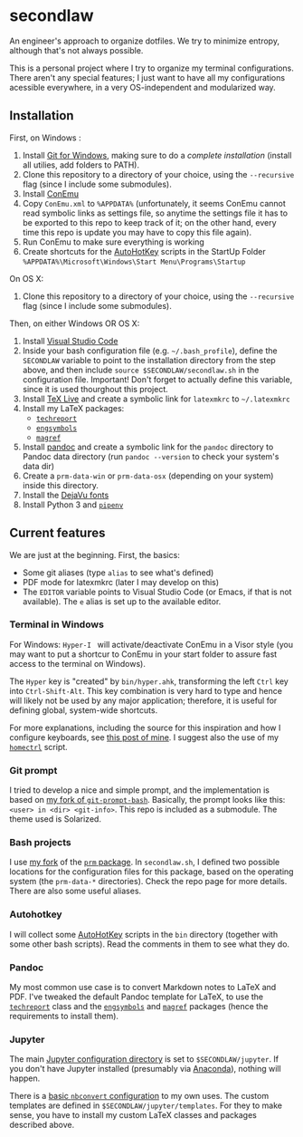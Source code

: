 secondlaw
=========

An engineer's approach to organize dotfiles. We try to minimize entropy, although that's not always possible.

This is a personal project where I try to organize my terminal configurations. There aren't any special features; I just want to have all my configurations acessible everywhere, in a very OS-independent and modularized way.

## Installation

First, on Windows :

1. Install [Git for Windows](https://git-for-windows.github.io/), making sure to do a *complete installation* (install all utilies, add folders to PATH).
2. Clone this repository to a directory of your choice, using the `--recursive` flag (since I include some submodules).
3. Install [ConEmu](https://conemu.github.io/)
4. Copy `ConEmu.xml` to `%APPDATA%` (unfortunately, it seems ConEmu cannot read symbolic links as settings file, so anytime the settings file it has to be exported to this repo to keep track of it; on the other hand, every time this repo is update you may have to copy this file again).
4. Run ConEmu to make sure everything is working
5. Create shortcuts for the [AutoHotKey][ahk] scripts in the StartUp Folder `%APPDATA%\Microsoft\Windows\Start Menu\Programs\Startup`

On OS X:

1. Clone this repository to a directory of your choice, using the `--recursive` flag (since I include some submodules).



Then, on either Windows OR OS X:

1. Install [Visual Studio Code](https://code.visualstudio.com/)
1. Inside your bash configuration file (e.g. `~/.bash_profile`), define the `SECONDLAW` variable to point to the installation directory from the step above, and then include `source $SECONDLAW/secondlaw.sh` in the configuration file. Important! Don't forget to actually define this variable, since it is used thourghout this project.
2. Install [TeX Live](https://www.tug.org/texlive/) and create a symbolic link for `latexmkrc` to `~/.latexmkrc`
3. Install my LaTeX packages:
    * [`techreport`](https://github.com/fabiofortkamp/techreport)
    * [`engsymbols`](https://github.com/fabiofortkamp/engsymbols)
    * [`magref`](https://github.com/PoloMag/magref-latex)
4. Install [pandoc](http://pandoc.org) and create a symbolic link for the `pandoc` directory to Pandoc data directory (run `pandoc --version` to check your system's data dir)
5. Create a `prm-data-win` or `prm-data-osx` (depending on your system) inside this directory.
6. Install the [DejaVu fonts](https://dejavu-fonts.github.io/)
7. Install Python 3 and [`pipenv`](https://github.com/pypa/pipenv)

## Current features

We are just at the beginning. First, the basics:

* Some git aliases (type `alias` to see what's defined)
* PDF mode for latexmkrc (later I may develop on this)
* The `EDITOR` variable points to Visual Studio Code (or Emacs, if that is not available). The `e` alias is set up to the available editor.

### Terminal in Windows

For Windows: ``Hyper-I `` will activate/deactivate ConEmu in a Visor style (you may want to put a shortcur to ConEmu in your start folder to assure fast access to the terminal on Windows).

The `Hyper` key is "created" by `bin/hyper.ahk`, transforming the left `Ctrl` key into `Ctrl-Shift-Alt`. This key combination is very hard to type and hence will likely not be used by any major application; therefore, it is useful for defining global, system-wide shortcuts.

For more explanations, including the source for this inspiration and how I configure keyboards, see [this post of mine](http://thermocode.net/blog/keyboard/). I suggest also the use of my [`homectrl`][homectrl] script.

### Git prompt

I tried to develop a nice and simple prompt, and the implementation is based on [my fork of `git-prompt-bash`](https://github.com/fabiofortkamp/bash-git-prompt). Basically, the prompt looks like this: `<user> in <dir> <git-info>`. This repo is included as a submodule. The theme used is Solarized.

### Bash projects

I use [my fork](https://github.com/fabiofortkamp/prm) of the [`prm` package](https://github.com/eivind88/prm). In `secondlaw.sh`, I defined two possible locations for the configuration files for this package, based on the operating system (the `prm-data-*` directories). Check the repo page for more details. There are also some useful aliases.

### Autohotkey

I will collect some [AutoHotKey][ahk] scripts in the `bin` directory (together with some other bash scripts). Read the comments in them to see what they do.

[ahk]: http://autohotkey.com
[homectrl]: https://github.com/fabiofortkamp/homectrl

### Pandoc

My most common use case is to convert Markdown notes to LaTeX and PDF. I've tweaked the default Pandoc template for LaTeX, to use the [`techreport`](https://github.com/fabiofortkamp/techreport) class and the [`engsymbols`](https://github.com/fabiofortkamp/engsymbols) and [`magref`](https://github.com/PoloMag/magref-latex) packages (hence the requirements to install them).


### Jupyter

The main [Jupyter configuration directory][jupconfig] is set to `$SECONDLAW/jupyter`. If you don't have Jupyter installed (presumably via [Anaconda][Anaconda]), nothing will happen.

There is a [basic `nbconvert` configuration][nbconvert-config] to my own uses. The custom templates are defined in `$SECONDLAW/jupyter/templates`. For they to make sense, you have to install my custom LaTeX classes and packages described above.

[jupconfig]: https://jupyter.readthedocs.io/en/latest/projects/jupyter-directories.html

[nbconvert-config]: https://nbconvert.readthedocs.io/en/stable/config_options.html

[Anaconda]: https://www.continuum.io/downloads

